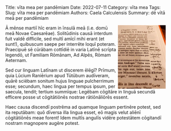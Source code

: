 Title: vīta mea per pandēmiam
Date: 2022-07-11
Category: vīta mea
Tags: 
Slug: vīta mea per pandēmiam
Authors: Caela Calculensis
Summary: dē vītā meā per pandēmiam

<img align=right src="images/litterae.jpg" width="150"/>

Ā mēnse martiī hīc eram in īnsulā meā (i.e. domū meā Novae Caesarēae). Solitūdinis causā interdum fuit valdē difficile, sed multī amīcī mihi erant (et sunt!), quibuscum saepe per interrēte loquī poteram. Praecipuē sē cūrābam cottīdiē in varia Latīnē scrīpta legendō, ut Familiam Rōmānam, Ad Alpēs, Rōmam Aeternam.

Sed cur linguam Latīnam ut discerem ēlēgī? Prīmum, quia Lūcium Raniērium apud Tūtūbum audīveram, quārē sciēbam sonitum hujus linguae pulcherrimum esse; secundum, haec lingua per tempus ipsum, per saecula, tendit; tertium summīque: Legēbam cōgitāre in linguā secundā efficere posse ut cōgitātiōnēs nostrae rātiōnāliōrēs essent.

Haec causa discendī postrēma ad quamque linguam pertinēre potest, sed ita reputābam:  quō dīversa illa lingua esset, eō magis velut aliēnī cōgitātiōnēs meae forent! Idem multīs angulīs vidēre potestātem cōgitandī nostram magnopere augēre potest.


